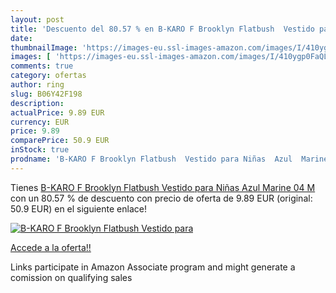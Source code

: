 ```yaml
---
layout: post
title: 'Descuento del 80.57 % en B-KARO F Brooklyn Flatbush  Vestido para'
date: 
thumbnailImage: 'https://images-eu.ssl-images-amazon.com/images/I/410ygp0FaQL._SL200_.jpg'
images: [ 'https://images-eu.ssl-images-amazon.com/images/I/410ygp0FaQL._SL200_.jpg' ]
comments: true
category: ofertas
author: ring
slug: B06Y42F198
description:
actualPrice: 9.89 EUR
currency: EUR
price: 9.89
comparePrice: 50.9 EUR
inStock: true
prodname: 'B-KARO F Brooklyn Flatbush  Vestido para Niñas  Azul  Marine 04  M'
---
```


Tienes [B-KARO F Brooklyn Flatbush  Vestido para Niñas  Azul  Marine 04  M](https://www.amazon.es/dp/B06Y42F198/?tag=tolees-21) con un 80.57 % de descuento con precio de oferta de 9.89 EUR (original: 50.9 EUR) en el siguiente enlace!

[![B-KARO F Brooklyn Flatbush  Vestido para](https://images-eu.ssl-images-amazon.com/images/I/410ygp0FaQL._SL200_.jpg)](https://www.amazon.es/dp/B06Y42F198/?tag=tolees-21)

[Accede a la oferta!!](https://www.amazon.es/dp/B06Y42F198/?tag=tolees-21)

Links participate in Amazon Associate program and might generate a comission on qualifying sales



